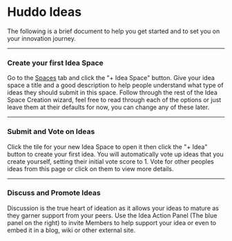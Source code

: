 # Huddo Ideas

The following is a brief document to help you get started and to set you on your innovation journey.

---

### Create your first Idea Space
Go to the [Spaces](https://ideas.isw.net.au/spaces) tab and click the "+ Idea Space" button. Give your idea space a title and a good description to help people understand what type of ideas they should submit in this space.
Follow through the rest of the Idea Space Creation wizard, feel free to read through each of the options or just leave them at their defaults for now, you can change any of these later.

---

### Submit and Vote on Ideas
Click the tile for your new Idea Space to open it then click the "+ Idea" button to create your first idea. You will automatically vote up ideas that you create yourself, setting their initial vote score to 1. Vote for other peoples ideas from this page or click on them to view more details.

---

### Discuss and Promote Ideas
Discussion is the true heart of ideation as it allows your ideas to mature as they garner support from your peers. Use the Idea Action Panel (The blue panel on the right) to invite Members to help support your idea or even to embed it in a blog, wiki or other external site.
